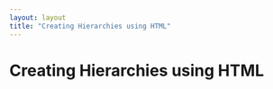 ```yaml
---
layout: layout
title: "Creating Hierarchies using HTML"
---
```


# Creating Hierarchies using HTML



